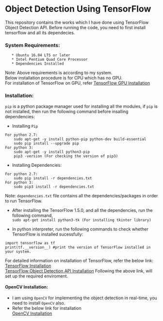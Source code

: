 # Object Detection Using TensorFlow  
This repository contains the works which I have done using TensorFlow Object Detection API. Before running the code, you need to first install tensorflow and all its dependecies.  

### System Requirements: ###
``` 
   * Ubuntu 16.04 LTS or later  
   * Intel Pentium Quad Core Processor  
   * Dependencies Installed  
```
Note: Above requirements is according to my system.  
Below installation procedure is for CPU which has no GPU.  
For installation of TensorFlow on GPU, refer [TensorFlow GPU Installation](https://www.tensorflow.org/install/)  

### Installation: ###

``pip`` is a python package manager used for installing all the modules, if ``pip`` is not installed, then run the following command before insalling dependencies:  

 * Installing ```Pip```  
```
For python 2.7:
	sudo apt-get -y install python-pip python-dev build-essential  
	sudo pip install --upgrade pip  
For python 3:  
	sudo apt-get -y install python3-pip  
	pip3 -version (For checking the version of pip3)  
```
 * Installing Dependencies:  
```
For python 2.7:  
	sudo pip install -r dependencies.txt  
For python 3:  
	sudo pip3 install -r dependencies.txt  
```
Note: ```dependencies.txt``` file contains all the dependencies/packages in order to run TensorFlow.  
* After installing the TensorFlow 1.5.0, and all the dependencies, run the following command,  
	``sudo apt-get install python3-tk (For installing tkinter library)``  

* In python interpreter, run the following commands to check whether TensorFlow is installed sucessfully:  
```
import tensorflow as tf
print(tf.__version__) #print the version of TensorFlow installed in your system.
```

For detailed information on installation of TensorFlow, refer the below link:  
[TensorFlow Installation](https://www.tensorflow.org/install/)  
[TensorFlow Object Detection API Installation](https://github.com/tensorflow/models/blob/master/research/object_detection/g3doc/installation.md)
Following the above link, will set up the required enviroment.  
#### OpenCV Installation: ####
* I am using ``OpenCV`` for implementing the object detection in real-time, you need to install ``OpenCV`` also.  
* Refer the below link for installation  
[OpenCV Installation](https://www.pyimagesearch.com/2016/10/24/ubuntu-16-04-how-to-install-opencv/)  

